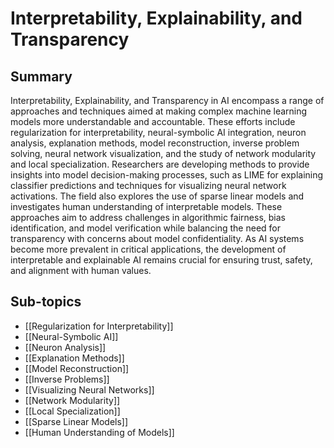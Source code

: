 # Interpretability, Explainability, and Transparency

## Summary
Interpretability, Explainability, and Transparency in AI encompass a range of approaches and techniques aimed at making complex machine learning models more understandable and accountable. These efforts include regularization for interpretability, neural-symbolic AI integration, neuron analysis, explanation methods, model reconstruction, inverse problem solving, neural network visualization, and the study of network modularity and local specialization. Researchers are developing methods to provide insights into model decision-making processes, such as LIME for explaining classifier predictions and techniques for visualizing neural network activations. The field also explores the use of sparse linear models and investigates human understanding of interpretable models. These approaches aim to address challenges in algorithmic fairness, bias identification, and model verification while balancing the need for transparency with concerns about model confidentiality. As AI systems become more prevalent in critical applications, the development of interpretable and explainable AI remains crucial for ensuring trust, safety, and alignment with human values.
## Sub-topics

- [[Regularization for Interpretability]]
- [[Neural-Symbolic AI]]
- [[Neuron Analysis]]
- [[Explanation Methods]]
- [[Model Reconstruction]]
- [[Inverse Problems]]
- [[Visualizing Neural Networks]]
- [[Network Modularity]]
- [[Local Specialization]]
- [[Sparse Linear Models]]
- [[Human Understanding of Models]]
